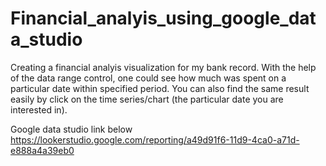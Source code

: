 # Financial_analyis_using_google_data_studio

Creating a financial analyis visualization for my bank record. With the help of the data range control, one could see how much was spent on a particular 
date within specified period. You can also find the same result easily by click on the time series/chart (the particular date you are interested in).


Google data studio link below
https://lookerstudio.google.com/reporting/a49d91f6-11d9-4ca0-a71d-e888a4a39eb0
